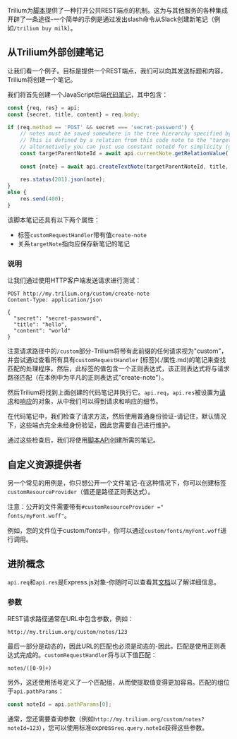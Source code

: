 Trilium为[脚本](./脚本.md)提供了一种打开公共REST端点的机制。这为与其他服务的各种集成开辟了一条途径-一个简单的示例是通过发出slash命令从Slack创建新笔记（例如`/trilium buy milk`）。

## 从Trilium外部创建笔记

让我们看一个例子。目标是提供一个REST端点，我们可以向其发送标题和内容，Trilium将创建一个笔记。

我们将首先创建一个JavaScript后端[代码笔记](./代码笔记.md)，其中包含：

```javascript
const {req, res} = api;
const {secret, title, content} = req.body;

if (req.method == 'POST' && secret === 'secret-password') {
    // notes must be saved somewhere in the tree hierarchy specified by a parent note. 
    // This is defined by a relation from this code note to the "target" parent note
    // alternetively you can just use constant noteId for simplicity (get that from "Note Info" dialog of the desired parent note)
    const targetParentNoteId = await api.currentNote.getRelationValue('targetNote');
    
    const {note} = await api.createTextNote(targetParentNoteId, title, content);

    res.status(201).json(note);
}
else {
    res.send(400);
}
```

该脚本笔记还具有以下两个属性：

* 标签`customRequestHandler`带有值`create-note`
* 关系`targetNote`指向应保存新笔记的笔记

### 说明

让我们通过使用HTTP客户端发送请求进行测试：

```http request
POST http://my.trilium.org/custom/create-note
Content-Type: application/json

{
  "secret": "secret-password",
  "title": "hello",
  "content": "world"
}
```

注意请求路径中的`/custom`部分-Trilium将带有此前缀的任何请求视为"custom"，并尝试通过查看所有具有`customRequestHandler` [标签)(./属性.md)的笔记来查找匹配的处理程序。然后，此标签的值包含一个正则表达式，该正则表达式将与请求路径匹配（在本例中为平凡的正则表达式"create-note"）。

然后Trilium将找到上面创建的代码笔记并执行它。`api.req`，`api.res`被设置为[请求](https://expressjs.com/en/api.html#req)和[响应](https://expressjs.com/en/api.html#res)的对象，从中我们可以得到请求和响应的细节。

在代码笔记中，我们检查了请求方法，然后使用普通身份验证-请记住，默认情况下，这些端点完全未经身份验证，因此您需要自己进行维护。

通过这些检查后，我们将使用[脚本API](./脚本API.md)创建所需的笔记。

## 自定义资源提供者

另一个常见的用例是，你只想公开一个文件笔记-在这种情况下，你可以创建标签`customResourceProvider`（值还是路径正则表达式）。

注意：公开的文件需要带有`#customResourceProvider =" fonts/myFont.woff"`。

例如，您的文件位于custom/fonts中，你可以通过`custom/fonts/myFont.woff`进行调用。

## 进阶概念

`api.req`和`api.res`是Express.js对象-你随时可以查看其[文档](https://expressjs.com/en/api.html)以了解详细信息。

### 参数

REST请求路径通常在URL中包含参数，例如：

```
http://my.trilium.org/custom/notes/123
```

最后一部分是动态的，因此URL的匹配也必须是动态的-因此，匹配是使用正则表达式完成的。`customRequestHandler`将与以下值匹配：

```jsregexp
notes/([0-9]+)
```

另外，这还使用括号定义了一个匹配组，从而使提取值变得更加容易。匹配的组位于`api.pathParams`：

```javascript
const noteId = api.pathParams[0];
```

通常，您还需要查询参数（例如`http://my.trilium.org/custom/notes?noteId=123`），您可以使用标准express`req.query.noteId`获得这些参数。